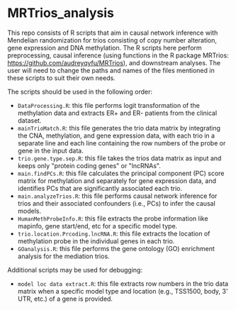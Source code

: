 # MRTrios_analysis
This repo consists of R scripts that aim in causal network inference with Mendelian randomization for trios consisting of copy number alteration, gene expression and DNA methylation.  The R scripts here perform preprocessing, causal inference (using functions in the R package MRTrios: https://github.com/audreyqyfu/MRTrios), and downstream analyses. The user will need to change the paths and names of the files mentioned in these scripts to suit their own needs.

The scripts should be used in the following order:

- `DataProcessing.R`: this file performs logit transformation of the methylation data and extracts ER+ and ER- patients from the clinical dataset.    
- `mainTrioMatch.R`: this file generates the trio data matrix by integrating the CNA, methylation, and gene expression data, with each trio in a separate line and each line containing the row numbers of the probe or gene in the input data.
- `trio.gene.type.sep.R`: this file takes the trios data matrix as input and keeps only "protein coding genes" or "lncRNAs".
- `main.findPCs.R`: this file calculates the principal component (PC) score matrix for methylation and separately for gene expression data, and identifies PCs that are significantly associated each trio.    
- `main.analyzeTrios.R`: this file performs causal network inference for trios and their associated confounders (i.e., PCs) to infer the causal models.   
- `HumanMethProbeInfo.R`: this file extracts the probe information like mapinfo, gene start/end, etc for a specific model type.
- `trio.location.Prcoding.lncRNA.R`: this file extracts the location of methylation probe in the individual genes in each trio.   
- `GOanalysis.R`: this file performs the gene ontology (GO) enrichment analysis for the mediation trios.    

Additional scripts may be used for debugging:
- `model loc data extract.R`: this file extracts row numbers in the trio data matrix when a specific model type and location (e.g., TSS1500, body, 3' UTR, etc.) of a gene is provided.


  
